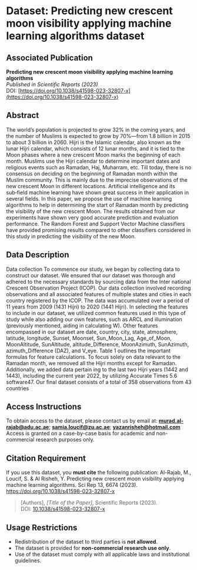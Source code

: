 # Dataset: Predicting new crescent moon visibility applying machine learning algorithms dataset

## Associated Publication  
**Predicting new crescent moon visibility applying machine learning algorithms**  
*Published in Scientific Reports (2023)*  
DOI: [https://doi.org/10.1038/s41598-023-32807-x](https://doi.org/10.1038/s41598-023-32807-x)


## Abstract  
The world’s population is projected to grow 32% in the coming years, and the number of Muslims 
is expected to grow by 70%—from 1.8 billion in 2015 to about 3 billion in 2060. Hijri is the Islamic 
calendar, also known as the lunar Hijri calendar, which consists of 12 lunar months, and it is tied to the 
Moon phases where a new crescent Moon marks the beginning of each month. Muslims use the Hijri 
calendar to determine important dates and religious events such as Ramadan, Haj, Muharram, etc. 
Till today, there is no consensus on deciding on the beginning of Ramadan month within the Muslim 
community. This is mainly due to the imprecise observations of the new crescent Moon in different 
locations. Artificial intelligence and its sub‑field machine learning have shown great success in their 
application in several fields. In this paper, we propose the use of machine learning algorithms to help 
in determining the start of Ramadan month by predicting the visibility of the new crescent Moon. 
The results obtained from our experiments have shown very good accurate prediction and evaluation 
performance. The Random Forest and Support Vector Machine classifiers have provided promising 
results compared to other classifiers considered in this study in predicting the visibility of the new 
Moon.

## Data Description
Data collection To commence our study, we began by collecting data to construct our dataset. We 
ensured that our dataset was thorough and adhered to the necessary standards by sourcing data from the Inter
national Crescent Observation Project (ICOP). Our data collection involved recording observations and all 
associated features of multiple states and cities in each country registered by the ICOP. The data was accumulated 
over a period of 11 years from 2009 (1431 Hijri) to 2020 (1441 Hijri). In selecting the features to include in our 
dataset, we utilized common features used in this type of study while also adding our own features, such as ARCL 
and illumination (previously mentioned, aiding in calculating W). Other features encompassed in our dataset 
are date, country, city, state, atmosphere, latitude, longitude, Sunset, Moonset, Sun_Moon_Lag, Age_of_Moon, 
MoonAltitude, SunAltitude, altitude_Difference, MoonAzimuth, SunAzimuth, azimuth_Difference (DAZ), and 
V_eye. Table 1 outlines the important formulas for feature calculations. To focus solely on data relevant to the 
Ramadan month, we removed all the Hijri months except for Ramadan. Additionally, we added data pertain
ing to the last two Hijri years (1442 and 1443), including the current year 2022, by utilizing Accurate Times 
5.6 software47. Our final dataset consists of a total of 358 observations from 43 countries

## Access Instructions  
To obtain access to the dataset, please contact us by email at: **murad.al-rajab@adu.ac.ae**; **samia.loucif@zu.ac.ae**; **yazanrisheh@hotmail.com**  
Access is granted on a case-by-case basis for academic and non-commercial research purposes only.

## Citation Requirement  
If you use this dataset, you **must cite** the following publication:
Al-Rajab, M., Loucif, S. & Al Risheh, Y. Predicting new crescent moon visibility applying machine learning algorithms. Sci Rep 13, 6674 (2023). https://doi.org/10.1038/s41598-023-32807-x

> [Authors], *[Title of the Paper]*, Scientific Reports (2023).  
> DOI: [10.1038/s41598-023-32807-x](https://doi.org/10.1038/s41598-023-32807-x)

## Usage Restrictions  
- Redistribution of the dataset to third parties is **not allowed**.  
- The dataset is provided for **non-commercial research use only**.  
- Use of the dataset must comply with all applicable laws and institutional guidelines.
